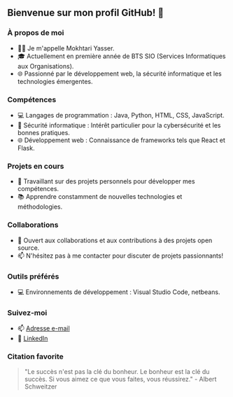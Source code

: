 ## Bienvenue sur mon profil GitHub! 👋

### À propos de moi
- 👨‍💻 Je m'appelle Mokhtari Yasser.
- 🎓 Actuellement en première année de BTS SIO (Services Informatiques aux Organisations).
- 🌐 Passionné par le développement web, la sécurité informatique et les technologies émergentes.

### Compétences
- 💻 Langages de programmation : Java, Python, HTML, CSS, JavaScript.
- 🔐 Sécurité informatique : Intérêt particulier pour la cybersécurité et les bonnes pratiques.
- 🌐 Développement web : Connaissance de frameworks tels que React et Flask.

### Projets en cours
- 🚀 Travaillant sur des projets personnels pour développer mes compétences.
- 📚 Apprendre constamment de nouvelles technologies et méthodologies.

### Collaborations
- 👥 Ouvert aux collaborations et aux contributions à des projets open source.
- 📫 N'hésitez pas à me contacter pour discuter de projets passionnants!

### Outils préférés
- 💻 Environnements de développement : Visual Studio Code, netbeans.

### Suivez-moi
- 📫 [Adresse e-mail](mailto:mokhyasser13@gmail.com)
- 💼 [LinkedIn](https://www.linkedin.com/in/yasser-mokhtari-56a6472a2/)

### Citation favorite
> "Le succès n'est pas la clé du bonheur. Le bonheur est la clé du succès. Si vous aimez ce que vous faites, vous réussirez." - Albert Schweitzer
